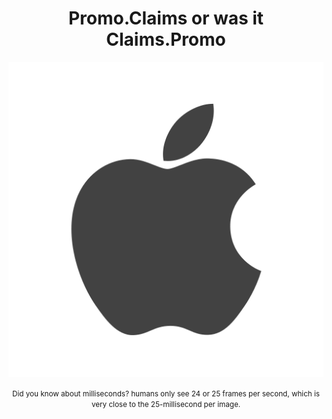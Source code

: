 <h1 align="center"><strong>Promo.Claims or was it Claims.Promo</strong></h1>
<img src="apple.png"/>
<p align="center"><small>Did you know about milliseconds? humans only see 24 or 25 frames per second, which is very close to the 25-millisecond per image.</small></p>
<small>

</smail>
